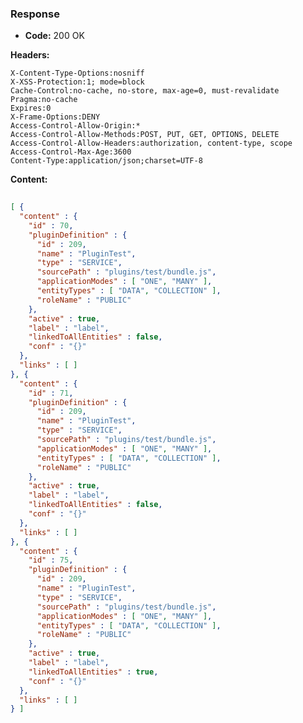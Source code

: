 ### Response

* **Code:** 200 OK

**Headers:**

`X-Content-Type-Options:nosniff`  
`X-XSS-Protection:1; mode=block`  
`Cache-Control:no-cache, no-store, max-age=0, must-revalidate`  
`Pragma:no-cache`  
`Expires:0`  
`X-Frame-Options:DENY`  
`Access-Control-Allow-Origin:*`  
`Access-Control-Allow-Methods:POST, PUT, GET, OPTIONS, DELETE`  
`Access-Control-Allow-Headers:authorization, content-type, scope`  
`Access-Control-Max-Age:3600`  
`Content-Type:application/json;charset=UTF-8`  

**Content:**

```json
    
[ {
  "content" : {
    "id" : 70,
    "pluginDefinition" : {
      "id" : 209,
      "name" : "PluginTest",
      "type" : "SERVICE",
      "sourcePath" : "plugins/test/bundle.js",
      "applicationModes" : [ "ONE", "MANY" ],
      "entityTypes" : [ "DATA", "COLLECTION" ],
      "roleName" : "PUBLIC"
    },
    "active" : true,
    "label" : "label",
    "linkedToAllEntities" : false,
    "conf" : "{}"
  },
  "links" : [ ]
}, {
  "content" : {
    "id" : 71,
    "pluginDefinition" : {
      "id" : 209,
      "name" : "PluginTest",
      "type" : "SERVICE",
      "sourcePath" : "plugins/test/bundle.js",
      "applicationModes" : [ "ONE", "MANY" ],
      "entityTypes" : [ "DATA", "COLLECTION" ],
      "roleName" : "PUBLIC"
    },
    "active" : true,
    "label" : "label",
    "linkedToAllEntities" : false,
    "conf" : "{}"
  },
  "links" : [ ]
}, {
  "content" : {
    "id" : 75,
    "pluginDefinition" : {
      "id" : 209,
      "name" : "PluginTest",
      "type" : "SERVICE",
      "sourcePath" : "plugins/test/bundle.js",
      "applicationModes" : [ "ONE", "MANY" ],
      "entityTypes" : [ "DATA", "COLLECTION" ],
      "roleName" : "PUBLIC"
    },
    "active" : true,
    "label" : "label",
    "linkedToAllEntities" : true,
    "conf" : "{}"
  },
  "links" : [ ]
} ]
```
